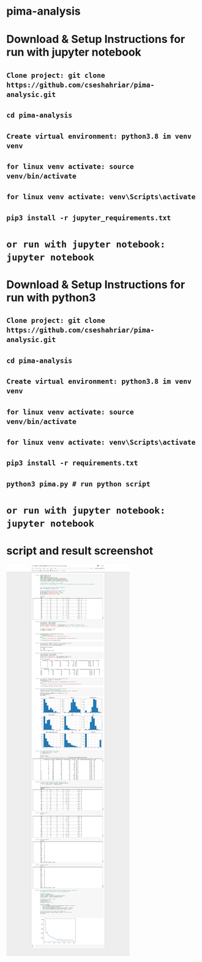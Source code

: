 # pima-analysis

# Download & Setup Instructions for run with jupyter notebook
## `Clone project: git clone https://github.com/cseshahriar/pima-analysic.git`
## `cd pima-analysis`
## `Create virtual environment: python3.8 im venv venv`
## `for linux venv activate: source venv/bin/activate`
## `for linux venv activate: venv\Scripts\activate`
## `pip3 install -r jupyter_requirements.txt`
# `or run with jupyter notebook: jupyter notebook`


# Download & Setup Instructions for run with python3
## `Clone project: git clone https://github.com/cseshahriar/pima-analysic.git`
## `cd pima-analysis`
## `Create virtual environment: python3.8 im venv venv`
## `for linux venv activate: source venv/bin/activate`
## `for linux venv activate: venv\Scripts\activate`
## `pip3 install -r requirements.txt`
## `python3 pima.py # run python script`
# `or run with jupyter notebook: jupyter notebook`

# script and result screenshot  
![DEMO](https://github.com/cseshahriar/pima-analysic/blob/main/pima_analysic_result.png)